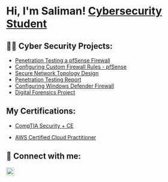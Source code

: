 <h1>Hi, I'm Saliman! <a href="https://www.linkedin.com/in/saliman-zadran/">Cybersecurity Student</a>

<h2>👨‍💻 Cyber Security Projects:</h2>

- [Penetration Testing a pfSense Firewall](https://github.com/SulliZ/Penetration-Test-pfSense-Firewall-)
- [Configuring Custom Firewall Rules - pfSense](https://github.com/SulliZ/Customizing-Firewall-Rules)
- [Secure Network Topology Design](https://github.com/SulliZ/Secure-Network-Topology-Design/tree/main)
- [Penetration Testing Report](https://github.com/SulliZ/Penetration-Testing-Report/tree/main)
- [Configuring Windows Defender Firewall](https://github.com/SulliZ/Configuring-Windows-Defender-Firewall)
- [Digital Forensics Project](https://github.com/SulliZ/Digital-Forensics-Project/tree/main) 

<h2> My Certifications:</h2>

- [CompTIA Security + CE](https://credly.com/badges/b2c05f80-6bf9-4741-bf1b-e32e2ead6c6b/linked_in_profile?trk=public_profile_see-credential) 

- [AWS Certified Cloud Practitioner](https://www.credly.com/badges/39a06eed-35f8-4877-8104-0f7c027dd4de/linked_in_profile?trk=public_profile_see-credential) 

<h2> 🤳 Connect with me:</h2>

[<img align="left" alt="JoshMadakor | LinkedIn" width="22px" src="https://cdn.jsdelivr.net/npm/simple-icons@v3/icons/linkedin.svg" />][linkedin]

[linkedin]: https://www.linkedin.com/in/saliman-zadran

<!--
**Sulliz/Sulliz** is a ✨ _special_ ✨ repository because its `README.md` (this file) appears on your GitHub profile.

Here are some ideas to get you started:

- 🔭 I’m currently working on ...
- 🌱 I’m currently learning ...
- 👯 I’m looking to collaborate on ...
- 🤔 I’m looking for help with ...
- 💬 Ask me about ...
- 📫 How to reach me: ...
- 😄 Pronouns: ...
- ⚡ Fun fact: ...
-->
